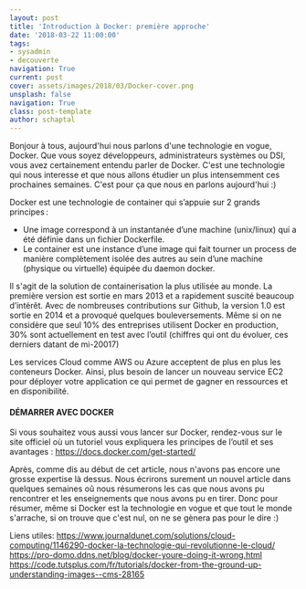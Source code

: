 ```yaml
---
layout: post
title: 'Introduction à Docker: première approche'
date: '2018-03-22 11:00:00'
tags:
- sysadmin
- decouverte
navigation: True
current: post
cover: assets/images/2018/03/Docker-cover.png
unsplash: false
navigation: True
class: post-template
author: schaptal
---
```


Bonjour à tous, aujourd'hui nous parlons d'une technologie en vogue, Docker. Que vous soyez développeurs, administrateurs systèmes ou DSI, vous avez certainement entendu parler de Docker. C'est une technologie qui nous interesse et que nous allons étudier un plus intensemment ces prochaines semaines. C'est pour ça que nous en parlons aujourd'hui :)

Docker est une technologie de container qui s’appuie sur 2 grands principes :
* Une image correspond à un instantanée d’une machine (unix/linux) qui a été définie dans un fichier Dockerfile.
* Le container est une instance d’une image qui fait tourner un process de manière complètement isolée des autres au sein d’une machine (physique ou virtuelle) équipée du daemon docker.

Il s'agit de la solution de containerisation la plus utilisée au monde. La première version est sortie en mars 2013 et a rapidement suscité beaucoup d’intérêt. Avec de nombreuses contributions sur Github, la version 1.0 est sortie en 2014 et a provoqué quelques bouleversements. Même si on ne considère que seul 10% des entreprises utilisent Docker en production, 30% sont actuellement en test avec l’outil (chiffres qui ont du évoluer, ces derniers datant de mi-20017)

Les services Cloud comme AWS ou Azure acceptent de plus en plus les conteneurs Docker. Ainsi, plus besoin de lancer un nouveau service EC2 pour déployer votre application ce qui permet de gagner en ressources et en disponibilité.

#### DÉMARRER AVEC DOCKER
Si vous souhaitez vous aussi vous lancer sur Docker, rendez-vous sur le site officiel où un tutoriel vous expliquera les principes de l’outil et ses avantages : https://docs.docker.com/get-started/

Après, comme dis au début de cet article, nous n'avons pas encore une grosse expertise là dessus.
Nous écrirons surement un nouvel article dans quelques semaines oû nous résumerons les cas que nous avons pu rencontrer et les enseignements que nous avons pu en tirer. 
Donc pour résumer, même si Docker est la technologie en vogue et que tout le monde s'arrache, si on trouve que c'est nul, on ne se gènera pas pour le dire :)


Liens utiles:
https://www.journaldunet.com/solutions/cloud-computing/1146290-docker-la-technologie-qui-revolutionne-le-cloud/
https://pro-domo.ddns.net/blog/docker-youre-doing-it-wrong.html
https://code.tutsplus.com/fr/tutorials/docker-from-the-ground-up-understanding-images--cms-28165

